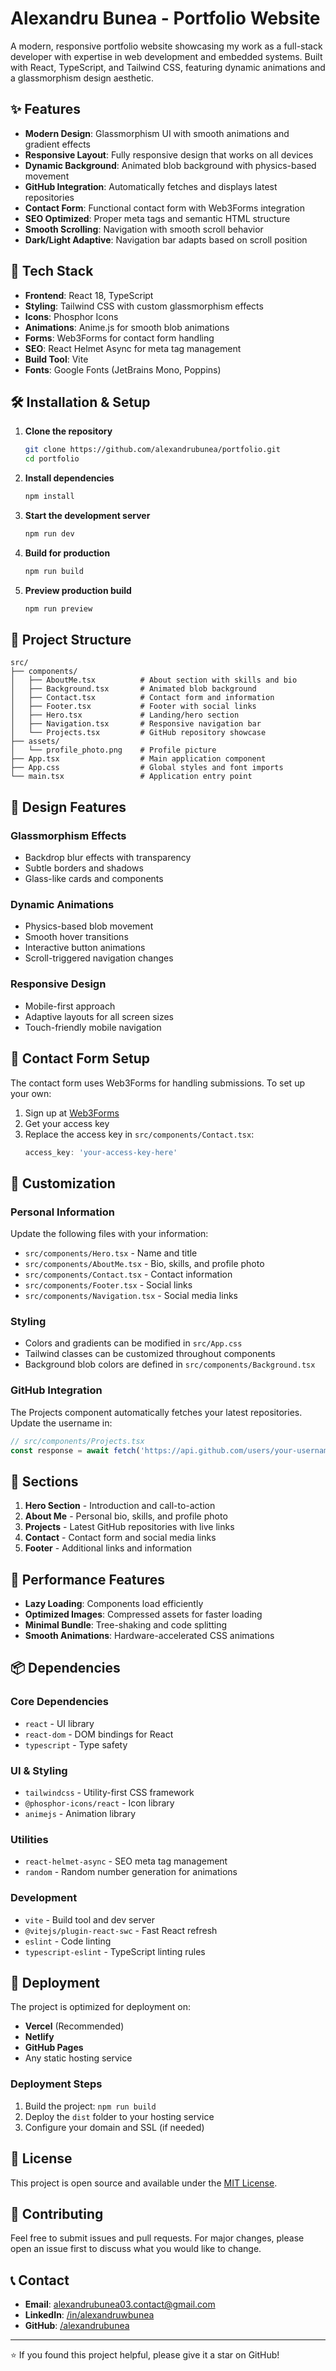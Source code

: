 # Alexandru Bunea - Portfolio Website

A modern, responsive portfolio website showcasing my work as a full-stack developer with expertise in web development and embedded systems. Built with React, TypeScript, and Tailwind CSS, featuring dynamic animations and a glassmorphism design aesthetic.

## ✨ Features

- **Modern Design**: Glassmorphism UI with smooth animations and gradient effects
- **Responsive Layout**: Fully responsive design that works on all devices
- **Dynamic Background**: Animated blob background with physics-based movement
- **GitHub Integration**: Automatically fetches and displays latest repositories
- **Contact Form**: Functional contact form with Web3Forms integration
- **SEO Optimized**: Proper meta tags and semantic HTML structure
- **Smooth Scrolling**: Navigation with smooth scroll behavior
- **Dark/Light Adaptive**: Navigation bar adapts based on scroll position

## 🚀 Tech Stack

- **Frontend**: React 18, TypeScript
- **Styling**: Tailwind CSS with custom glassmorphism effects
- **Icons**: Phosphor Icons
- **Animations**: Anime.js for smooth blob animations
- **Forms**: Web3Forms for contact form handling
- **SEO**: React Helmet Async for meta tag management
- **Build Tool**: Vite
- **Fonts**: Google Fonts (JetBrains Mono, Poppins)

## 🛠️ Installation & Setup

1. **Clone the repository**
   ```bash
   git clone https://github.com/alexandrubunea/portfolio.git
   cd portfolio
   ```

2. **Install dependencies**
   ```bash
   npm install
   ```

3. **Start the development server**
   ```bash
   npm run dev
   ```

4. **Build for production**
   ```bash
   npm run build
   ```

5. **Preview production build**
   ```bash
   npm run preview
   ```

## 📁 Project Structure

```
src/
├── components/
│   ├── AboutMe.tsx          # About section with skills and bio
│   ├── Background.tsx       # Animated blob background
│   ├── Contact.tsx          # Contact form and information
│   ├── Footer.tsx           # Footer with social links
│   ├── Hero.tsx             # Landing/hero section
│   ├── Navigation.tsx       # Responsive navigation bar
│   └── Projects.tsx         # GitHub repository showcase
├── assets/
│   └── profile_photo.png    # Profile picture
├── App.tsx                  # Main application component
├── App.css                  # Global styles and font imports
└── main.tsx                 # Application entry point
```

## 🎨 Design Features

### Glassmorphism Effects
- Backdrop blur effects with transparency
- Subtle borders and shadows
- Glass-like cards and components

### Dynamic Animations
- Physics-based blob movement
- Smooth hover transitions
- Interactive button animations
- Scroll-triggered navigation changes

### Responsive Design
- Mobile-first approach
- Adaptive layouts for all screen sizes
- Touch-friendly mobile navigation

## 📧 Contact Form Setup

The contact form uses Web3Forms for handling submissions. To set up your own:

1. Sign up at [Web3Forms](https://web3forms.com)
2. Get your access key
3. Replace the access key in `src/components/Contact.tsx`:
   ```typescript
   access_key: 'your-access-key-here'
   ```

## 🔧 Customization

### Personal Information
Update the following files with your information:
- `src/components/Hero.tsx` - Name and title
- `src/components/AboutMe.tsx` - Bio, skills, and profile photo
- `src/components/Contact.tsx` - Contact information
- `src/components/Footer.tsx` - Social links
- `src/components/Navigation.tsx` - Social media links

### Styling
- Colors and gradients can be modified in `src/App.css`
- Tailwind classes can be customized throughout components
- Background blob colors are defined in `src/components/Background.tsx`

### GitHub Integration
The Projects component automatically fetches your latest repositories. Update the username in:
```typescript
// src/components/Projects.tsx
const response = await fetch('https://api.github.com/users/your-username/repos?sort=updated&per_page=4');
```

## 📱 Sections

1. **Hero Section** - Introduction and call-to-action
2. **About Me** - Personal bio, skills, and profile photo
3. **Projects** - Latest GitHub repositories with live links
4. **Contact** - Contact form and social media links
5. **Footer** - Additional links and information

## 🌟 Performance Features

- **Lazy Loading**: Components load efficiently
- **Optimized Images**: Compressed assets for faster loading
- **Minimal Bundle**: Tree-shaking and code splitting
- **Smooth Animations**: Hardware-accelerated CSS animations

## 📦 Dependencies

### Core Dependencies
- `react` - UI library
- `react-dom` - DOM bindings for React
- `typescript` - Type safety

### UI & Styling
- `tailwindcss` - Utility-first CSS framework
- `@phosphor-icons/react` - Icon library
- `animejs` - Animation library

### Utilities
- `react-helmet-async` - SEO meta tag management
- `random` - Random number generation for animations

### Development
- `vite` - Build tool and dev server
- `@vitejs/plugin-react-swc` - Fast React refresh
- `eslint` - Code linting
- `typescript-eslint` - TypeScript linting rules

## 🚀 Deployment

The project is optimized for deployment on:
- **Vercel** (Recommended)
- **Netlify**
- **GitHub Pages**
- Any static hosting service

### Deployment Steps
1. Build the project: `npm run build`
2. Deploy the `dist` folder to your hosting service
3. Configure your domain and SSL (if needed)

## 📄 License

This project is open source and available under the [MIT License](LICENSE).

## 🤝 Contributing

Feel free to submit issues and pull requests. For major changes, please open an issue first to discuss what you would like to change.

## 📞 Contact

- **Email**: alexandrubunea03.contact@gmail.com
- **LinkedIn**: [/in/alexandruwbunea](https://www.linkedin.com/in/alexandruwbunea/)
- **GitHub**: [/alexandrubunea](https://github.com/alexandrubunea)

---

⭐ If you found this project helpful, please give it a star on GitHub!